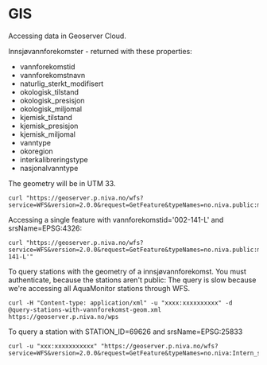 # GIS

Accessing data in Geoserver Cloud.

Innsjøvannforekomster - returned with these properties:

- vannforekomstid
- vannforekomstnavn
- naturlig_sterkt_modifisert
- okologisk_tilstand
- okologisk_presisjon
- okologisk_miljomal
- kjemisk_tilstand
- kjemisk_presisjon
- kjemisk_miljomal
- vanntype
- okoregion
- interkalibreringstype
- nasjonalvanntype

The geometry will be in UTM 33.

```
curl "https://geoserver.p.niva.no/wfs?service=WFS&version=2.0.0&request=GetFeature&typeNames=no.niva.public:miljodir_innsjovannforekomster_f&outputFormat=json"
```

Accessing a single feature with vannforekomstid='002-141-L' and srsName=EPSG:4326:

```
curl "https://geoserver.p.niva.no/wfs?service=WFS&version=2.0.0&request=GetFeature&typeNames=no.niva.public:miljodir_innsjovannforekomster_f&outputFormat=json&srsName=EPSG:4326&cql_filter=vannforekomstid='002-141-L'"
```

To query stations with the geometry of a innsjøvannforekomst. You must authenticate, because the stations aren't public:
The query is slow because we're accessing all AquaMonitor stations through WFS.
```
curl -H "Content-type: application/xml" -u "xxxx:xxxxxxxxxx" -d @query-stations-with-vannforekomst-geom.xml https://geoserver.p.niva.no/wps
```

To query a station with STATION_ID=69626 and srsName=EPSG:25833
```
curl -u "xxx:xxxxxxxxxxx" "https://geoserver.p.niva.no/wfs?service=WFS&version=2.0.0&request=GetFeature&typeNames=no.niva:Intern_stations&outputFormat=application/json&srsName=EPSG:25833&cql_filter=STATION_ID=69626"
```
